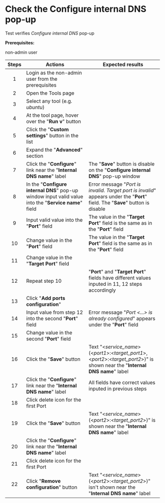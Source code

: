 # Check the Configure internal DNS pop-up

Test verifies *Configure internal DNS* pop-up

**Prerequisites:**

non-admin user

| Steps | Actions | Expected results |
| :---: | --- | --- |
| 1 | Login as the non-admin user from the prerequisites | |
| 2 | Open the Tools page | |
| 3 | Select any tool (e.g. _ubuntu_) | |
| 4 | At the tool page, hover over the "**Run v**" button | |
| 5 | Click the "**Custom settings**" button in the list | |
| 6 | Expand the "**Advanced**" section | |
| 7 | Click the "**Configure**" link near the "**Internal DNS name**" label | The "**Save**" button is disable on the "**Configure internal DNS**" pop-up window |
| 8 | In the "**Configure internal DNS**" pop-up window input valid value into the "**Service name**" field | Error message "_Port is invalid. Target port is invalid_" appears under the "**Port**" field. The "**Save**" button is disable |
| 9 | Input valid value into the "**Port**" field | The value in the "**Target Port**" field is the same as in the "**Port**" field |
| 10 | Change value in the "**Port**" field | The value in the "**Target Port**" field is the same as in the "**Port**" field |
| 11 | Change value in the "**Target Port**" field | |
| 12 | Repeat step 10 | "**Port**" and "**Target Port**" fields have different values inputed in 11, 12 steps accordingly |
| 13 | Click "**Add ports configuration**" | |
| 14 | Input value from step 12 into the second "**Port**" field | Error message "_Port <...> is already configured_" appears under the "**Port**" field |
| 15 | Change value in the second "**Port**" field | |
| 16 | Click the "**Save**" button | Text "<_service_name_> (<_port1_>:<_target_port1_>, <_port2_>:<_target_port2_>)" is shown near the "**Internal DNS name**" label |
| 17 | Click the "**Configure**" link near the "**Internal DNS name**" label | All fields have correct values inputed in previous steps |
| 18 | Click delete icon for the first Port | |
| 19 | Click the "**Save**" button | Text "<_service_name_> (<_port2_>:<_target_port2_>)" is shown near the "**Internal DNS name**" label |
| 20 | Click the "**Configure**" link near the "**Internal DNS name**" label | |
| 21 | Click delete icon for the first Port | |
| 22 | Click  "**Remove configuration**" button | Text "<_service_name_> (<_port2_>:<_target_port2_>)" isn't shown near the "**Internal DNS name**" label |